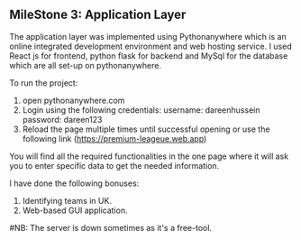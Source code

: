 ## MileStone 3: Application Layer

The application layer was implemented using Pythonanywhere which is an online integrated development environment and web hosting service. I used React js for frontend, python flask for backend and MySql for the database which are all set-up on pythonanywhere.

To run the project:
1. open pythonanywhere.com
2. Login using the following credentials:
	username: dareenhussein
	password: dareen123
3. Reload the page multiple times until successful opening or use the following link (https://premium-leageue.web.app)

You will find all the required functionalities in the one page where it will ask you to enter specific data to get the needed information.

I have done the following bonuses: 
1. Identifying teams in UK. 
2. Web-based GUI application.


#NB: The server is down sometimes as it's a free-tool.